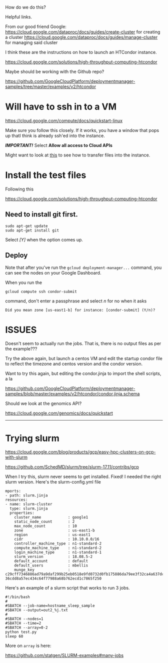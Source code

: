 How do we do this? 

Helpful links. 


From our good friend Google: 
https://cloud.google.com/dataproc/docs/guides/create-cluster for creating a cluster
https://cloud.google.com/dataproc/docs/guides/manage-cluster for managing said cluster

I think these are the instructions on how to launch an HTCondor instance. 

https://cloud.google.com/solutions/high-throughput-computing-htcondor

Maybe should be working with the Github repo?

https://github.com/GoogleCloudPlatform/deploymentmanager-samples/tree/master/examples/v2/htcondor


# Will have to ssh in to a VM

https://cloud.google.com/compute/docs/quickstart-linux

Make sure you follow this closely. If it works, you have a window that pops up thatI think
is already ssh'ed into the instance. 

***IMPORTANT!*** Select **Allow all access to Cloud APIs**


Might want to look at [this](https://cloud.google.com/compute/docs/instances/transfer-files) to see how to transfer
files into the instance. 

# Install the test files

Following this

https://cloud.google.com/solutions/high-throughput-computing-htcondor

## Need to install git first. 

```
sudo apt-get update
sudo apt-get install git
```
Select *[Y]* when the option comes up. 

## Deploy

Note that after you've run the ```gcloud deployment-manager...``` command, you can see the nodes on 
your Google Dashboard. 

When you run the 

```
gcloud compute ssh condor-submit
``` 

command, don't enter a passphrase and select *n* for no when it asks

```
Did you mean zone [us-east1-b] for instance: [condor-submit] (Y/n)? 
```



# ISSUES

Doesn't seem to actually run the jobs. That is, there is no output files as per the example???

Try the above again, but launch a centos VM and edit the startup condor file to reflect
the timezone and centos version and the condor version. 

Want to try this again, but editing the condor.jinja to import the shell scripts, a la

https://github.com/GoogleCloudPlatform/deploymentmanager-samples/blob/master/examples/v2/htcondor/condor.jinja.schema



Should we look at the genomics API?

https://cloud.google.com/genomics/docs/quickstart


-------------------------------

# Trying slurm

https://cloud.google.com/blog/products/gcp/easy-hpc-clusters-on-gcp-with-slurm

https://github.com/SchedMD/slurm/tree/slurm-17.11/contribs/gcp

When I try this, slurm never seems to get installed. 
Fixed! I needed the right slurm version. Here's the slurm-config.yml file

```
mports:
- path: slurm.jinja
resources:
- name: slurm-cluster
  type: slurm.jinja
  properties:
    cluster_name            : google1
    static_node_count       : 2
    max_node_count          : 10
    zone                    : us-east1-b
    region                  : us-east1
    cidr                    : 10.10.0.0/16
    controller_machine_type : n1-standard-2
    compute_machine_type    : n1-standard-2
    login_machine_type      : n1-standard-1
    slurm_version           : 18.08.5-2
    default_account         : default
    default_users           : mbellis
    munge_key               : c29cff7346886ad79a9daf299b25eb0518e9fd0732d0fb175886da79ee3f32ca4a637dc656c18d1bae4a4
36cdd8a57ec434c64f77988a68b762ecd1c7865f250

```

Here's an example of a slurm script that works to run 3 jobs. 
```
#!/bin/bash
#
#SBATCH --job-name=hostname_sleep_sample
#SBATCH --output=out2_%j.txt
#
#SBATCH --nodes=1
#SBATCH --time=2
#SBATCH --array=0-2
python test.py
sleep 60
```

More on ```array``` is here:

https://github.com/statgen/SLURM-examples#many-jobs



